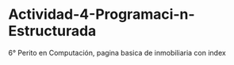 # Actividad-4-Programaci-n-Estructurada
6° Perito en Computación, pagina basica de inmobiliaria con index
